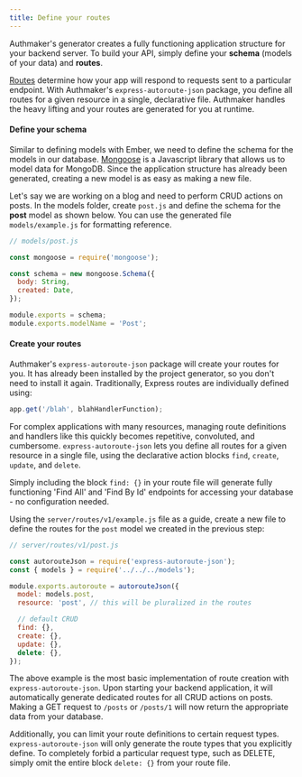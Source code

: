 ```yaml
---
title: Define your routes
---
```


Authmaker's generator creates a fully functioning application structure for your backend server. To build your API, simply define your **schema** (models of your data) and **routes**.

[Routes](http://expressjs.com/en/guide/routing.html) determine how your app will respond to requests sent to a particular endpoint. With Authmaker's `express-autoroute-json` package, you define all routes for a given resource in a single, declarative file. Authmaker handles the heavy lifting and your routes are generated for you at runtime.

#### Define your schema

Similar to defining models with Ember, we need to define the schema for the models in our database. [Mongoose](http://mongoosejs.com/index.html) is a Javascript library that allows us to model data for MongoDB. Since the application structure has already been generated, creating a new model is as easy as making a new file.

Let's say we are working on a blog and need to perform CRUD actions on posts. In the models folder, create `post.js` and define the schema for the **post** model as shown below. You can use the generated file `models/example.js` for formatting reference.

```javascript
// models/post.js

const mongoose = require('mongoose');

const schema = new mongoose.Schema({
  body: String,
  created: Date,
});

module.exports = schema;
module.exports.modelName = 'Post';
```

#### Create your routes

Authmaker's `express-autoroute-json` package will create your routes for you. It has already been installed by the project generator, so you don't need to install it again. Traditionally, Express routes are individually defined using:

```javascript
app.get('/blah', blahHandlerFunction);
```

For complex applications with many resources, managing route definitions and handlers like this quickly becomes repetitive, convoluted, and cumbersome. `express-autoroute-json` lets you define all routes for a given resource in a single file, using the declarative action blocks `find`, `create`, `update`, and `delete`.

Simply including the block `find: {}` in your route file will generate fully functioning 'Find All' and 'Find By Id' endpoints for accessing your database - no configuration needed.

Using the `server/routes/v1/example.js` file as a guide, create a new file to define the routes for the `post` model we created in the previous step:

```javascript
// server/routes/v1/post.js

const autorouteJson = require('express-autoroute-json');
const { models } = require('../../../models');

module.exports.autoroute = autorouteJson({
  model: models.post,
  resource: 'post', // this will be pluralized in the routes

  // default CRUD
  find: {},
  create: {},
  update: {},
  delete: {},
});
```

The above example is the most basic implementation of route creation with `express-autoroute-json`. Upon starting your backend application, it will automatically generate dedicated routes for all CRUD actions on posts. Making a GET request to `/posts` or `/posts/1` will now return the appropriate data from your database.

Additionally, you can limit your route definitions to certain request types. `express-autoroute-json` will only generate the route types that you explicitly define. To completely forbid a particular request type, such as DELETE, simply omit the entire block `delete: {}` from your route file.

